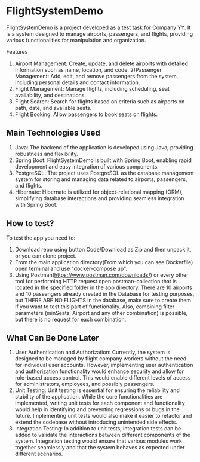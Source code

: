 # FlightSystemDemo

FlightSystemDemo is a project developed as a test task for Company YY. It is a system designed to manage airports, passengers, and flights, providing various functionalities for manipulation and organization.

Features
1) Airport Management: Create, update, and delete airports with detailed information such as name, location, and code.
2)Passenger Management: Add, edit, and remove passengers from the system, including personal details and contact information.
3) Flight Management: Manage flights, including scheduling, seat availability, and destinations.
4) Flight Search: Search for flights based on criteria such as airports on path, date, and available seats.
5) Flight Booking: Allow passengers to book seats on flights.

## Main Technologies Used
1) Java: The backend of the application is developed using Java, providing robustness and flexibility.
2) Spring Boot: FlightSystemDemo is built with Spring Boot, enabling rapid development and easy integration of various components.
3) PostgreSQL: The project uses PostgreSQL as the database management system for storing and managing data related to airports, passengers, and flights.
4) Hibernate: Hibernate is utilized for object-relational mapping (ORM), simplifying database interactions and providing seamless integration with Spring Boot.

## How to test?

To test the app you need to:
1) Download repo using button Code/Download as Zip and then unpack it, or you can clone project.
2) From the main application directory(From which you can see Dockerfile) open terminal and use "docker-compose up".
3) Using Postman(https://www.postman.com/downloads/) or every other tool for performing HTTP request open postman-collection that is located in the specified folder in the app directory.
   There are 10 airports and 10 passengers already created in the Database for testing purposes, but THERE ARE NO FLIGHTS in the database, make sure to create them if you want to test this part of
   functionality. Also, combining filter parameters (minSeats, Airport and any other combination) is possible, but there is no request for each combination.


## What Can Be Done Later
1) User Authentication and Authorization: Currently, the system is designed to be managed by flight company workers without the need for individual user accounts. However, implementing user authentication and authorization functionality would enhance security and allow for role-based access control. This would enable different levels of access for administrators, employees, and possibly passengers.
2) Unit Testing: Unit testing is essential for ensuring the reliability and stability of the application. While the core functionalities are implemented, writing unit tests for each component and functionality would help in identifying and preventing regressions or bugs in the future. Implementing unit tests would also make it easier to refactor and extend the codebase without introducing unintended side effects.
3) Integration Testing: In addition to unit tests, integration tests can be added to validate the interactions between different components of the system. Integration testing would ensure that various modules work together seamlessly and that the system behaves as expected under different scenarios.
